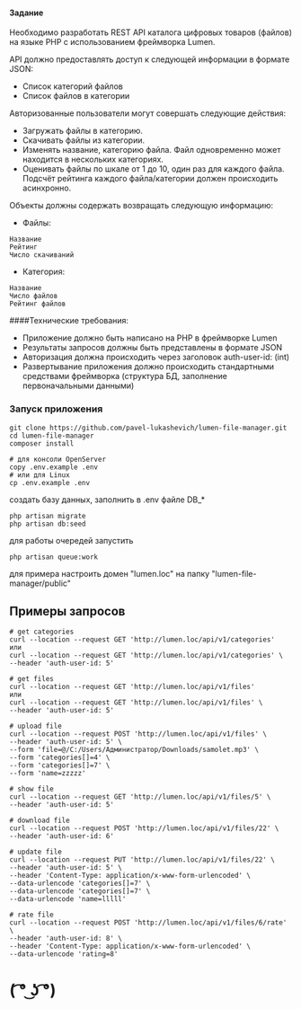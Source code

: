 #### Задание
Необходимо разработать REST API каталога цифровых товаров (файлов) на языке PHP с использованием фреймворка Lumen. 

 API должно предоставлять доступ к следующей информации в формате JSON:
- Список категорий файлов
- Список файлов в категории

Авторизованные пользователи могут совершать следующие действия:
- Загружать файлы в категорию.
- Скачивать файлы из категории.
- Изменять название, категорию файла. Файл одновременно может находится в нескольких категориях.
- Оценивать файлы по шкале от 1 до 10, один раз для каждого файла. Подсчёт рейтинга каждого файла/категории должен происходить асинхронно.

Объекты должны содержать возвращать следующую информацию:
- Файлы:
``` 
Название
Рейтинг
Число скачиваний
```

- Категория:
```
Название
Число файлов
Рейтинг файлов
```

####Технические требования:
- Приложение должно быть написано на PHP в фреймворке Lumen
- Результаты запросов должны быть представлены в формате JSON
- Авторизация должна происходить через заголовок auth-user-id: (int)
- Развертывание приложения должно происходить стандартными средствами фреймворка (структура БД, заполнение первоначальными данными)

### Запуск приложения
```
git clone https://github.com/pavel-lukashevich/lumen-file-manager.git
cd lumen-file-manager
composer install

# для консоли OpenServer
copy .env.example .env
# или для Linux
cp .env.example .env
```
создать базу данных, заполнить в .env файле DB_*
```
php artisan migrate 
php artisan db:seed
```
для работы очередей запустить
```
php artisan queue:work
```
для примера настроить домен "lumen.loc" на папку "lumen-file-manager/public"

## Примеры запросов

```
# get categories 
curl --location --request GET 'http://lumen.loc/api/v1/categories'
или
curl --location --request GET 'http://lumen.loc/api/v1/categories' \
--header 'auth-user-id: 5'

# get files
curl --location --request GET 'http://lumen.loc/api/v1/files'
или
curl --location --request GET 'http://lumen.loc/api/v1/files' \
--header 'auth-user-id: 5'

# upload file
curl --location --request POST 'http://lumen.loc/api/v1/files' \
--header 'auth-user-id: 5' \
--form 'file=@/C:/Users/Администратор/Downloads/samolet.mp3' \
--form 'categories[]=4' \
--form 'categories[]=7' \
--form 'name=zzzzz'

# show file
curl --location --request GET 'http://lumen.loc/api/v1/files/5' \
--header 'auth-user-id: 5'

# download file
curl --location --request POST 'http://lumen.loc/api/v1/files/22' \
--header 'auth-user-id: 6'

# update file
curl --location --request PUT 'http://lumen.loc/api/v1/files/22' \
--header 'auth-user-id: 5' \
--header 'Content-Type: application/x-www-form-urlencoded' \
--data-urlencode 'categories[]=7' \
--data-urlencode 'categories[]=7' \
--data-urlencode 'name=lllll'

# rate file
curl --location --request POST 'http://lumen.loc/api/v1/files/6/rate' \
--header 'auth-user-id: 8' \
--header 'Content-Type: application/x-www-form-urlencoded' \
--data-urlencode 'rating=8'
```


# ( ͡° ͜ʖ ͡°)